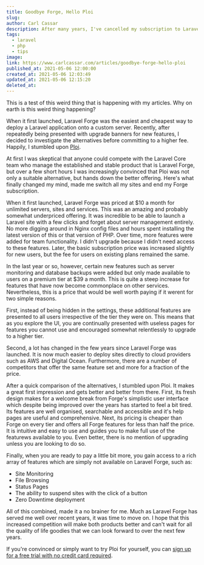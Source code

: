 ```yaml
---
title: Goodbye Forge, Hello Ploi
slug: 
author: Carl Cassar
description: After many years, I've cancelled my subscription to Laravel Forge in favour of Ploi. Here's why...
tags:
  - laravel
  - php
  - tips
image: 
link: https://www.carlcassar.com/articles/goodbye-forge-hello-ploi
published_at: 2021-05-06 12:00:00
created_at: 2021-05-06 12:03:49
updated_at: 2021-05-06 12:15:20
deleted_at:
---
```

This is a test of this weird thing that is happening with my articles. Why on earth is this weird thing happening?

When it first launched, Laravel Forge was the easiest and cheapest way to deploy a Laravel application onto a custom server. Recently, after repeatedly being presented with upgrade banners for new features, I decided to investigate the alternatives before committing to a higher fee. Happily, I stumbled upon [Ploi](https://ploi.io/register?referrer=Q0CPw1eA85vsBxHgTf0G).

At first I was skeptical that anyone could compete with the Laravel Core team who manage the established and stable product that is Laravel Forge, but over a few short hours I was increasingly convinced that Ploi was not only a suitable  alternative, but hands down the better offering. Here's what finally changed my mind, made me switch all my sites and end my Forge subscription.

When it first launched, Laravel Forge was priced at $10 a month for unlimited servers, sites and services. This was an amazing and probably somewhat underpriced offering. It was incredible to be able to launch a Laravel site with a few clicks and forget about server management entirely. No more digging around in Nginx config files and hours spent installing the latest version of this or that version of PHP. Over time, more features were added for team functionality. I didn't upgrade because I didn't need access to these features. Later, the basic subscription price was increased slightly for new users, but the fee for users on existing plans remained the same. 

In the last year or so, however, certain new features such as server monitoring and database backups were added but only made available to users on a premium tier at $39 a month. This is quite a steep increase for features that have now become commonplace on other services. Nevertheless, this is a price that would be well worth paying if it werent for two simple reasons.

First, instead of being hidden in the settings, these additional features are presented to all users irrespective of the tier they were on. This means that as you explore the UI, you are continually presented with useless pages for features you cannot use and encouraged somewhat relentlessly to upgrade to a higher tier.

Second, a lot has changed in the few years since Laravel Forge was launched. It is now much easier to deploy sites directly to cloud providers such as AWS and Digital Ocean. Furthermore, there are a number of competitors that offer the same feature set and more for a fraction of the price.

After a quick comparison of the alternatives, I stumbled upon Ploi. It makes a great first impression and gets better and better from there. First, its fresh design makes for a welcome break from Forge's simplistic user interface which despite being improved over the years has started to feel a bit tired. Its features are well organised, searchable and accessible and it's help pages are useful and comprehensive. Next, its pricing is cheaper than Forge on every tier and offers all Forge features for less than half the price. It is intuitive and easy to use and guides you to make full use of the featurews available to you. Even better, there is no mention of upgrading unless you are looking to do so.

Finally, when you are ready to pay a little bit more, you gain access to a rich array of features which are simply not available on Laravel Forge, such as:

- Site Monitoring
- File Browsing
- Status Pages
- The ability to suspend sites with the click of a button
- Zero Downtime deployment

All of this combined, made it a no brainer for me. Much as Laravel Forge has served me well over recent years, it was time to move on. I hope that this increased competition will make both products better and can't wait for all the quality of life goodies that we can look forward to over the next few years.

If you're convinced or simply want to try Ploi for yourself, you can [sign up for a free trial with no credit card required](https://ploi.io/register?referrer=Q0CPw1eA85vsBxHgTf0G).
